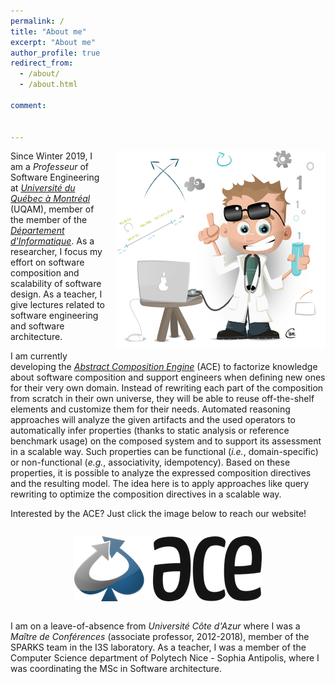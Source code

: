 ```yaml
---
permalink: /
title: "About me"
excerpt: "About me"
author_profile: true
redirect_from:
  - /about/
  - /about.html

comment:


---
```


<div style="float:right; margin-bottom: 1em; margin-left: 1em;">
  <img src="/images/teacher.png" />
</div>

Since Winter 2019, I am a _Professeur_ of Software Engineering at [_Université du Québec à Montréal_](https://uqam.ca/) (UQAM), member of the member of the [_Département d'Informatique_](https://info.uqam.ca/). As a researcher, I focus my effort on software composition and scalability of software design. As a teacher, I give lectures related to software engineering and software architecture.

I am currently developing the [_Abstract Composition Engine_](https://ace-design.github.io/) (ACE) to factorize knowledge about software composition and support engineers when defining new ones for their very own domain. Instead of rewriting each part of the composition from scratch in their own universe, they will be able to reuse off-the-shelf elements and customize them for their needs. Automated reasoning approaches will analyze the given artifacts and the used operators to automatically infer properties (thanks to static analysis or reference benchmark usage) on the composed system and to support its assessment in a scalable way. Such properties can be functional (_i.e._, domain-specific) or non-functional (_e.g._, associativity, idempotency).  Based on these properties, it is possible to analyze the expressed composition directives and the resulting model. The idea here is to apply approaches like query rewriting to optimize the composition directives in a scalable way.

Interested by the ACE? Just click the image below to reach our website!


<div style="margin-top: 2em; margin-bottom: 2em;" align="center">
  <a href="https://ace-design.github.io/" target="_blank"><img src="/images/ACE-blue-M.png" /></a>
</div>

I am on a leave-of-absence from _Université Côte d'Azur_ where I was a _Maître de Conférences_ (associate professor, 2012-2018), member of the SPARKS team in the I3S laboratory. As a teacher, I was a member of the Computer Science department of Polytech Nice - Sophia Antipolis, where I was coordinating the MSc in Software architecture.
